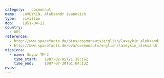 ```yaml
---
category:	cosmonaut
name:	LAVEYKIN, Aleksandr Ivanovich 
type:	civilian
dob:	1951-04-21
country:
  - URS
references:
  - http://www.spacefacts.de/bios/cosmonauts/english/laveykin_aleksandr.htm
  - http://www.spacefacts.de/eva/cosmonauts/english/laveykin_aleksandr.htm
missions:
  - name: Soyuz TM-2
    time_start:   1987-02-05T21:38:16Z
    time_end:     1987-07-30T01:04:13Z
evas:
---
```

